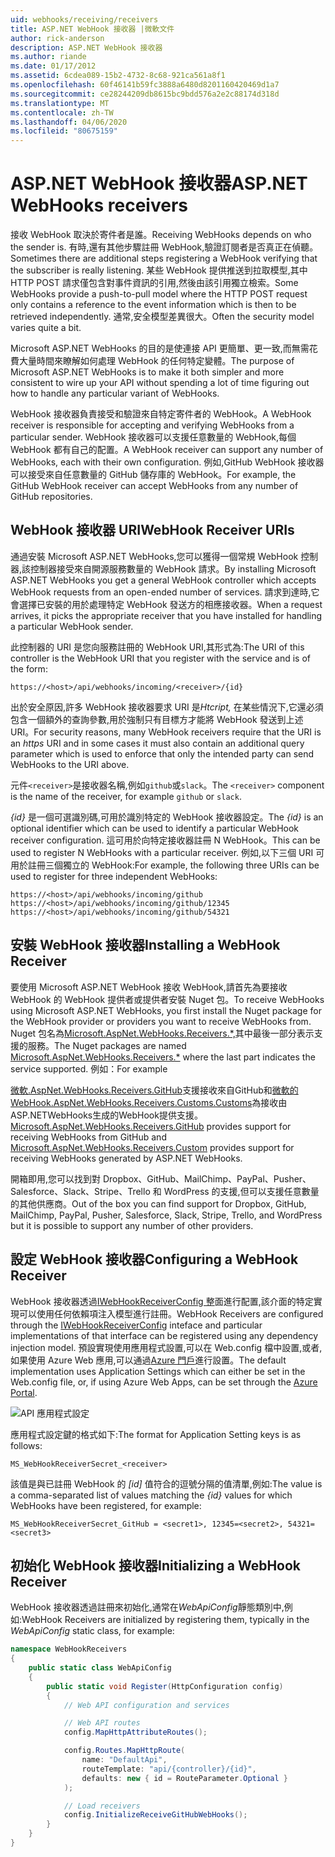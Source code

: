 ```yaml
---
uid: webhooks/receiving/receivers
title: ASP.NET WebHook 接收器 |微軟文件
author: rick-anderson
description: ASP.NET WebHook 接收器
ms.author: riande
ms.date: 01/17/2012
ms.assetid: 6cdea089-15b2-4732-8c68-921ca561a8f1
ms.openlocfilehash: 60f46141b59fc3888a6480d8201160420469d1a7
ms.sourcegitcommit: ce28244209db8615bc9bdd576a2e2c88174d318d
ms.translationtype: MT
ms.contentlocale: zh-TW
ms.lasthandoff: 04/06/2020
ms.locfileid: "80675159"
---
```

# <a name="aspnet-webhooks-receivers"></a><span data-ttu-id="38edd-103">ASP.NET WebHook 接收器</span><span class="sxs-lookup"><span data-stu-id="38edd-103">ASP.NET WebHooks receivers</span></span>

<span data-ttu-id="38edd-104">接收 WebHook 取決於寄件者是誰。</span><span class="sxs-lookup"><span data-stu-id="38edd-104">Receiving WebHooks depends on who the sender is.</span></span> <span data-ttu-id="38edd-105">有時,還有其他步驟註冊 WebHook,驗證訂閱者是否真正在偵聽。</span><span class="sxs-lookup"><span data-stu-id="38edd-105">Sometimes there are additional steps registering a WebHook verifying that the subscriber is really listening.</span></span> <span data-ttu-id="38edd-106">某些 WebHook 提供推送到拉取模型,其中 HTTP POST 請求僅包含對事件資訊的引用,然後由該引用獨立檢索。</span><span class="sxs-lookup"><span data-stu-id="38edd-106">Some WebHooks provide a push-to-pull model where the HTTP POST request only contains a reference to the event information which is then to be retrieved independently.</span></span> <span data-ttu-id="38edd-107">通常,安全模型差異很大。</span><span class="sxs-lookup"><span data-stu-id="38edd-107">Often the security model varies quite a bit.</span></span>

<span data-ttu-id="38edd-108">Microsoft ASP.NET WebHooks 的目的是使連接 API 更簡單、更一致,而無需花費大量時間來瞭解如何處理 WebHook 的任何特定變體。</span><span class="sxs-lookup"><span data-stu-id="38edd-108">The purpose of Microsoft ASP.NET WebHooks is to make it both simpler and more consistent to wire up your API without spending a lot of time figuring out how to handle any particular variant of WebHooks.</span></span>

<span data-ttu-id="38edd-109">WebHook 接收器負責接受和驗證來自特定寄件者的 WebHook。</span><span class="sxs-lookup"><span data-stu-id="38edd-109">A WebHook receiver is responsible for accepting and verifying WebHooks from a particular sender.</span></span> <span data-ttu-id="38edd-110">WebHook 接收器可以支援任意數量的 WebHook,每個 WebHook 都有自己的配置。</span><span class="sxs-lookup"><span data-stu-id="38edd-110">A WebHook receiver can support any number of WebHooks, each with their own configuration.</span></span> <span data-ttu-id="38edd-111">例如,GitHub WebHook 接收器可以接受來自任意數量的 GitHub 儲存庫的 WebHook。</span><span class="sxs-lookup"><span data-stu-id="38edd-111">For example, the GitHub WebHook receiver can accept WebHooks from any number of GitHub repositories.</span></span>

## <a name="webhook-receiver-uris"></a><span data-ttu-id="38edd-112">WebHook 接收器 URI</span><span class="sxs-lookup"><span data-stu-id="38edd-112">WebHook Receiver URIs</span></span>

<span data-ttu-id="38edd-113">通過安裝 Microsoft ASP.NET WebHooks,您可以獲得一個常規 WebHook 控制器,該控制器接受來自開源服務數量的 WebHook 請求。</span><span class="sxs-lookup"><span data-stu-id="38edd-113">By installing Microsoft ASP.NET WebHooks you get a general WebHook controller which accepts WebHook requests from an open-ended number of services.</span></span> <span data-ttu-id="38edd-114">請求到達時,它會選擇已安裝的用於處理特定 WebHook 發送方的相應接收器。</span><span class="sxs-lookup"><span data-stu-id="38edd-114">When a request arrives, it picks the appropriate receiver that you have installed for handling a particular WebHook sender.</span></span>

<span data-ttu-id="38edd-115">此控制器的 URI 是您向服務註冊的 WebHook URI,其形式為:</span><span class="sxs-lookup"><span data-stu-id="38edd-115">The URI of this controller is the WebHook URI that you register with the service and is of the form:</span></span>

```
https://<host>/api/webhooks/incoming/<receiver>/{id}
```

<span data-ttu-id="38edd-116">出於安全原因,許多 WebHook 接收器要求 URI 是*Htcript,* 在某些情況下,它還必須包含一個額外的查詢參數,用於強制只有目標方才能將 WebHook 發送到上述 URI。</span><span class="sxs-lookup"><span data-stu-id="38edd-116">For security reasons, many WebHook receivers require that the URI is an *https* URI and in some cases it must also contain an additional query parameter which is used to enforce that only the intended party can send WebHooks to the URI above.</span></span>

<span data-ttu-id="38edd-117">元件`<receiver>`是接收器名稱,例如`github`或`slack`。</span><span class="sxs-lookup"><span data-stu-id="38edd-117">The `<receiver>` component is the name of the receiver, for example `github` or `slack`.</span></span>

<span data-ttu-id="38edd-118">*{id}* 是一個可選識別碼,可用於識別特定的 WebHook 接收器設定。</span><span class="sxs-lookup"><span data-stu-id="38edd-118">The *{id}* is an optional identifier which can be used to identify a particular WebHook receiver configuration.</span></span> <span data-ttu-id="38edd-119">這可用於向特定接收器註冊 N WebHook。</span><span class="sxs-lookup"><span data-stu-id="38edd-119">This can be used to register N WebHooks with a particular receiver.</span></span> <span data-ttu-id="38edd-120">例如,以下三個 URI 可用於註冊三個獨立的 WebHook:</span><span class="sxs-lookup"><span data-stu-id="38edd-120">For example, the following three URIs can be used to register for three independent WebHooks:</span></span>

```
https://<host>/api/webhooks/incoming/github
https://<host>/api/webhooks/incoming/github/12345
https://<host>/api/webhooks/incoming/github/54321
```

## <a name="installing-a-webhook-receiver"></a><span data-ttu-id="38edd-121">安裝 WebHook 接收器</span><span class="sxs-lookup"><span data-stu-id="38edd-121">Installing a WebHook Receiver</span></span>

<span data-ttu-id="38edd-122">要使用 Microsoft ASP.NET WebHook 接收 WebHook,請首先為要接收 WebHook 的 WebHook 提供者或提供者安裝 Nuget 包。</span><span class="sxs-lookup"><span data-stu-id="38edd-122">To receive WebHooks using Microsoft ASP.NET WebHooks, you first install the Nuget package for the WebHook provider or providers you want to receive WebHooks from.</span></span> <span data-ttu-id="38edd-123">Nuget 包名為[Microsoft.AspNet.WebHooks.Receivers.\*,](https://www.nuget.org/packages?q=Microsoft.AspNet.WebHooks.Receivers)其中最後一部分表示支援的服務。</span><span class="sxs-lookup"><span data-stu-id="38edd-123">The Nuget packages are named [Microsoft.AspNet.WebHooks.Receivers.\*](https://www.nuget.org/packages?q=Microsoft.AspNet.WebHooks.Receivers) where the last part indicates the service supported.</span></span> <span data-ttu-id="38edd-124">例如：</span><span class="sxs-lookup"><span data-stu-id="38edd-124">For example</span></span>

<span data-ttu-id="38edd-125">[微軟.AspNet.WebHooks.Receivers.GitHub](https://www.nuget.org/packages?q=Microsoft.AspNet.WebHooks.Receivers.GitHub)支援接收來自GitHub和[微軟的WebHook.AspNet.WebHooks.Receivers.Customs.Customs](https://www.nuget.org/packages?q=Microsoft.AspNet.WebHooks.Receivers.Custom)為接收由ASP.NETWebHooks生成的WebHook提供支援。</span><span class="sxs-lookup"><span data-stu-id="38edd-125">[Microsoft.AspNet.WebHooks.Receivers.GitHub](https://www.nuget.org/packages?q=Microsoft.AspNet.WebHooks.Receivers.GitHub) provides support for receiving WebHooks from GitHub and [Microsoft.AspNet.WebHooks.Receivers.Custom](https://www.nuget.org/packages?q=Microsoft.AspNet.WebHooks.Receivers.Custom) provides support for receiving WebHooks generated by ASP.NET WebHooks.</span></span>

<span data-ttu-id="38edd-126">開箱即用,您可以找到對 Dropbox、GitHub、MailChimp、PayPal、Pusher、Salesforce、Slack、Stripe、Trello 和 WordPress 的支援,但可以支援任意數量的其他供應商。</span><span class="sxs-lookup"><span data-stu-id="38edd-126">Out of the box you can find support for Dropbox, GitHub, MailChimp, PayPal, Pusher, Salesforce, Slack, Stripe, Trello, and WordPress but it is possible to support any number of other providers.</span></span>

## <a name="configuring-a-webhook-receiver"></a><span data-ttu-id="38edd-127">設定 WebHook 接收器</span><span class="sxs-lookup"><span data-stu-id="38edd-127">Configuring a WebHook Receiver</span></span>

<span data-ttu-id="38edd-128">WebHook 接收器透過[IWebHookReceiverConfig 整](https://github.com/aspnet/WebHooks/blob/master/src/Microsoft.AspNet.WebHooks.Receivers/WebHooks/IWebHookReceiverConfig.cs)面進行配置,該介面的特定實現可以使用任何依賴項注入模型進行註冊。</span><span class="sxs-lookup"><span data-stu-id="38edd-128">WebHook Receivers are configured through the [IWebHookReceiverConfig](https://github.com/aspnet/WebHooks/blob/master/src/Microsoft.AspNet.WebHooks.Receivers/WebHooks/IWebHookReceiverConfig.cs) inteface and particular implementations of that interface can be registered using any dependency injection model.</span></span> <span data-ttu-id="38edd-129">預設實現使用應用程式設置,可以在 Web.config 檔中設置,或者,如果使用 Azure Web 應用,可以通過[Azure 門戶](https://portal.azure.com/)進行設置。</span><span class="sxs-lookup"><span data-stu-id="38edd-129">The default implementation uses Application Settings which can either be set in the Web.config file, or, if using Azure Web Apps, can be set through the [Azure Portal](https://portal.azure.com/).</span></span>

![API 應用程式設定](_static/AzureAppSettings.png)

<span data-ttu-id="38edd-131">應用程式設定鍵的格式如下:</span><span class="sxs-lookup"><span data-stu-id="38edd-131">The format for Application Setting keys is as follows:</span></span>

```
MS_WebHookReceiverSecret_<receiver>
```

<span data-ttu-id="38edd-132">該值是與已註冊 WebHook 的 *[id]* 值符合的逗號分隔的值清單,例如:</span><span class="sxs-lookup"><span data-stu-id="38edd-132">The value is a comma-separated list of values matching the *{id}* values for which WebHooks have been registered, for example:</span></span>

```
MS_WebHookReceiverSecret_GitHub = <secret1>, 12345=<secret2>, 54321=<secret3>
```

## <a name="initializing-a-webhook-receiver"></a><span data-ttu-id="38edd-133">初始化 WebHook 接收器</span><span class="sxs-lookup"><span data-stu-id="38edd-133">Initializing a WebHook Receiver</span></span>

<span data-ttu-id="38edd-134">WebHook 接收器透過註冊來初始化,通常在*WebApiConfig*靜態類別中,例如:</span><span class="sxs-lookup"><span data-stu-id="38edd-134">WebHook Receivers are initialized by registering them, typically in the *WebApiConfig* static class, for example:</span></span>

```csharp
namespace WebHookReceivers
{
    public static class WebApiConfig
    {
        public static void Register(HttpConfiguration config)
        {
            // Web API configuration and services

            // Web API routes
            config.MapHttpAttributeRoutes();

            config.Routes.MapHttpRoute(
                name: "DefaultApi",
                routeTemplate: "api/{controller}/{id}",
                defaults: new { id = RouteParameter.Optional }
            );

            // Load receivers
            config.InitializeReceiveGitHubWebHooks();
        }
    }
}
```
